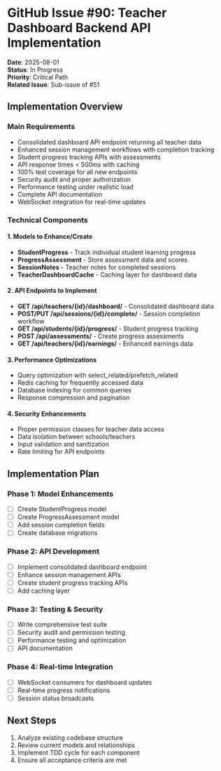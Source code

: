 # GitHub Issue #90: Teacher Dashboard Backend API Implementation

**Date**: 2025-08-01  
**Status**: In Progress  
**Priority**: Critical Path  
**Related Issue**: Sub-issue of #51  

## Implementation Overview

### Main Requirements
- Consolidated dashboard API endpoint returning all teacher data
- Enhanced session management workflows with completion tracking
- Student progress tracking APIs with assessments
- API response times < 500ms with caching
- 100% test coverage for all new endpoints
- Security audit and proper authorization
- Performance testing under realistic load
- Complete API documentation
- WebSocket integration for real-time updates

### Technical Components

#### 1. Models to Enhance/Create
- **StudentProgress** - Track individual student learning progress
- **ProgressAssessment** - Store assessment data and scores
- **SessionNotes** - Teacher notes for completed sessions
- **TeacherDashboardCache** - Caching layer for dashboard data

#### 2. API Endpoints to Implement
- **GET /api/teachers/{id}/dashboard/** - Consolidated dashboard data
- **POST/PUT /api/sessions/{id}/complete/** - Session completion workflow
- **GET /api/students/{id}/progress/** - Student progress tracking
- **POST /api/assessments/** - Create progress assessments
- **GET /api/teachers/{id}/earnings/** - Enhanced earnings data

#### 3. Performance Optimizations
- Query optimization with select_related/prefetch_related
- Redis caching for frequently accessed data
- Database indexing for common queries
- Response compression and pagination

#### 4. Security Enhancements
- Proper permission classes for teacher data access
- Data isolation between schools/teachers
- Input validation and sanitization
- Rate limiting for API endpoints

## Implementation Plan

### Phase 1: Model Enhancements
- [ ] Create StudentProgress model
- [ ] Create ProgressAssessment model  
- [ ] Add session completion fields
- [ ] Create database migrations

### Phase 2: API Development
- [ ] Implement consolidated dashboard endpoint
- [ ] Enhance session management APIs
- [ ] Create student progress tracking APIs
- [ ] Add caching layer

### Phase 3: Testing & Security
- [ ] Write comprehensive test suite
- [ ] Security audit and permission testing
- [ ] Performance testing and optimization
- [ ] API documentation

### Phase 4: Real-time Integration
- [ ] WebSocket consumers for dashboard updates
- [ ] Real-time progress notifications
- [ ] Session status broadcasts

## Next Steps
1. Analyze existing codebase structure
2. Review current models and relationships
3. Implement TDD cycle for each component
4. Ensure all acceptance criteria are met